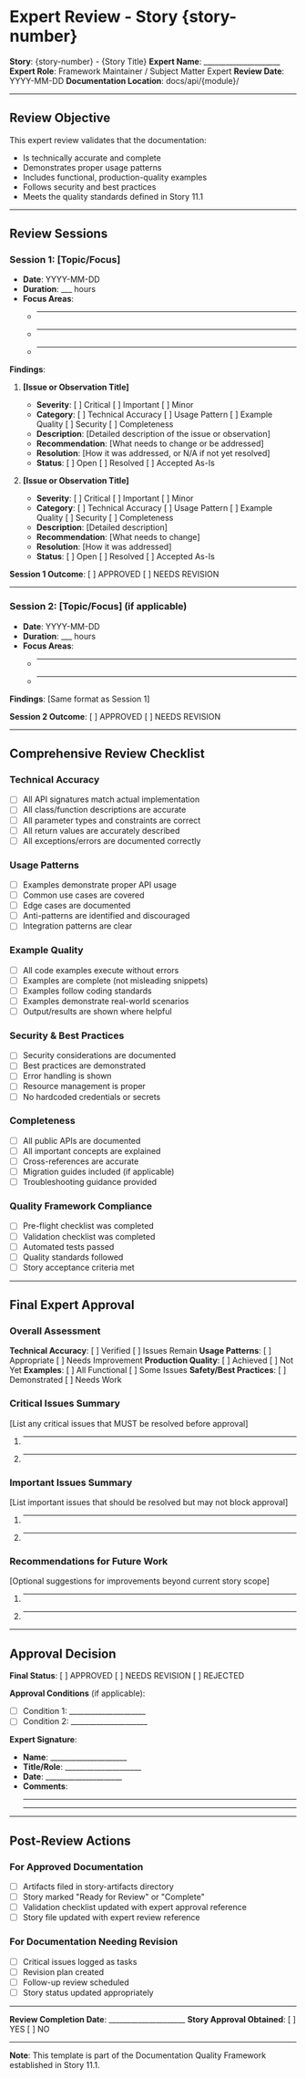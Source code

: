 # Expert Review - Story {story-number}

**Story**: {story-number} - {Story Title}
**Expert Name**: _____________________
**Expert Role**: Framework Maintainer / Subject Matter Expert
**Review Date**: YYYY-MM-DD
**Documentation Location**: docs/api/{module}/

---

## Review Objective

This expert review validates that the documentation:
- Is technically accurate and complete
- Demonstrates proper usage patterns
- Includes functional, production-quality examples
- Follows security and best practices
- Meets the quality standards defined in Story 11.1

---

## Review Sessions

### Session 1: [Topic/Focus]
- **Date**: YYYY-MM-DD
- **Duration**: ___ hours
- **Focus Areas**:
  - _____________________
  - _____________________
  - _____________________

**Findings**:

1. **[Issue or Observation Title]**
   - **Severity**: [ ] Critical [ ] Important [ ] Minor
   - **Category**: [ ] Technical Accuracy [ ] Usage Pattern [ ] Example Quality [ ] Security [ ] Completeness
   - **Description**: [Detailed description of the issue or observation]
   - **Recommendation**: [What needs to change or be addressed]
   - **Resolution**: [How it was addressed, or N/A if not yet resolved]
   - **Status**: [ ] Open [ ] Resolved [ ] Accepted As-Is

2. **[Issue or Observation Title]**
   - **Severity**: [ ] Critical [ ] Important [ ] Minor
   - **Category**: [ ] Technical Accuracy [ ] Usage Pattern [ ] Example Quality [ ] Security [ ] Completeness
   - **Description**: [Detailed description]
   - **Recommendation**: [What needs to change]
   - **Resolution**: [How it was addressed]
   - **Status**: [ ] Open [ ] Resolved [ ] Accepted As-Is

**Session 1 Outcome**: [ ] APPROVED [ ] NEEDS REVISION

---

### Session 2: [Topic/Focus] (if applicable)
- **Date**: YYYY-MM-DD
- **Duration**: ___ hours
- **Focus Areas**:
  - _____________________
  - _____________________

**Findings**:
[Same format as Session 1]

**Session 2 Outcome**: [ ] APPROVED [ ] NEEDS REVISION

---

## Comprehensive Review Checklist

### Technical Accuracy
- [ ] All API signatures match actual implementation
- [ ] All class/function descriptions are accurate
- [ ] All parameter types and constraints are correct
- [ ] All return values are accurately described
- [ ] All exceptions/errors are documented correctly

### Usage Patterns
- [ ] Examples demonstrate proper API usage
- [ ] Common use cases are covered
- [ ] Edge cases are documented
- [ ] Anti-patterns are identified and discouraged
- [ ] Integration patterns are clear

### Example Quality
- [ ] All code examples execute without errors
- [ ] Examples are complete (not misleading snippets)
- [ ] Examples follow coding standards
- [ ] Examples demonstrate real-world scenarios
- [ ] Output/results are shown where helpful

### Security & Best Practices
- [ ] Security considerations are documented
- [ ] Best practices are demonstrated
- [ ] Error handling is shown
- [ ] Resource management is proper
- [ ] No hardcoded credentials or secrets

### Completeness
- [ ] All public APIs are documented
- [ ] All important concepts are explained
- [ ] Cross-references are accurate
- [ ] Migration guides included (if applicable)
- [ ] Troubleshooting guidance provided

### Quality Framework Compliance
- [ ] Pre-flight checklist was completed
- [ ] Validation checklist was completed
- [ ] Automated tests passed
- [ ] Quality standards followed
- [ ] Story acceptance criteria met

---

## Final Expert Approval

### Overall Assessment

**Technical Accuracy**: [ ] Verified [ ] Issues Remain
**Usage Patterns**: [ ] Appropriate [ ] Needs Improvement
**Production Quality**: [ ] Achieved [ ] Not Yet
**Examples**: [ ] All Functional [ ] Some Issues
**Safety/Best Practices**: [ ] Demonstrated [ ] Needs Work

### Critical Issues Summary
[List any critical issues that MUST be resolved before approval]

1. _____________________
2. _____________________

### Important Issues Summary
[List important issues that should be resolved but may not block approval]

1. _____________________
2. _____________________

### Recommendations for Future Work
[Optional suggestions for improvements beyond current story scope]

1. _____________________
2. _____________________

---

## Approval Decision

**Final Status**: [ ] APPROVED [ ] NEEDS REVISION [ ] REJECTED

**Approval Conditions** (if applicable):
- [ ] Condition 1: _____________________
- [ ] Condition 2: _____________________

**Expert Signature**:
- **Name**: _____________________
- **Title/Role**: _____________________
- **Date**: _____________________
- **Comments**:
  _____________________
  _____________________

---

## Post-Review Actions

### For Approved Documentation
- [ ] Artifacts filed in story-artifacts directory
- [ ] Story marked "Ready for Review" or "Complete"
- [ ] Validation checklist updated with expert approval reference
- [ ] Story file updated with expert review reference

### For Documentation Needing Revision
- [ ] Critical issues logged as tasks
- [ ] Revision plan created
- [ ] Follow-up review scheduled
- [ ] Story status updated appropriately

---

**Review Completion Date**: _____________________
**Story Approval Obtained**: [ ] YES [ ] NO

---

**Note**: This template is part of the Documentation Quality Framework established in Story 11.1.
